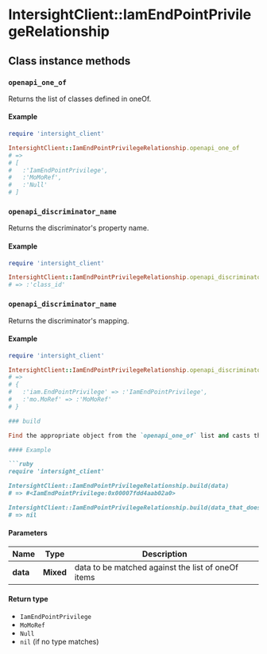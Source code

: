 # IntersightClient::IamEndPointPrivilegeRelationship

## Class instance methods

### `openapi_one_of`

Returns the list of classes defined in oneOf.

#### Example

```ruby
require 'intersight_client'

IntersightClient::IamEndPointPrivilegeRelationship.openapi_one_of
# =>
# [
#   :'IamEndPointPrivilege',
#   :'MoMoRef',
#   :'Null'
# ]
```

### `openapi_discriminator_name`

Returns the discriminator's property name.

#### Example

```ruby
require 'intersight_client'

IntersightClient::IamEndPointPrivilegeRelationship.openapi_discriminator_name
# => :'class_id'
```

### `openapi_discriminator_name`

Returns the discriminator's mapping.

#### Example

```ruby
require 'intersight_client'

IntersightClient::IamEndPointPrivilegeRelationship.openapi_discriminator_mapping
# =>
# {
#   :'iam.EndPointPrivilege' => :'IamEndPointPrivilege',
#   :'mo.MoRef' => :'MoMoRef'
# }

### build

Find the appropriate object from the `openapi_one_of` list and casts the data into it.

#### Example

```ruby
require 'intersight_client'

IntersightClient::IamEndPointPrivilegeRelationship.build(data)
# => #<IamEndPointPrivilege:0x00007fdd4aab02a0>

IntersightClient::IamEndPointPrivilegeRelationship.build(data_that_doesnt_match)
# => nil
```

#### Parameters

| Name | Type | Description |
| ---- | ---- | ----------- |
| **data** | **Mixed** | data to be matched against the list of oneOf items |

#### Return type

- `IamEndPointPrivilege`
- `MoMoRef`
- `Null`
- `nil` (if no type matches)

